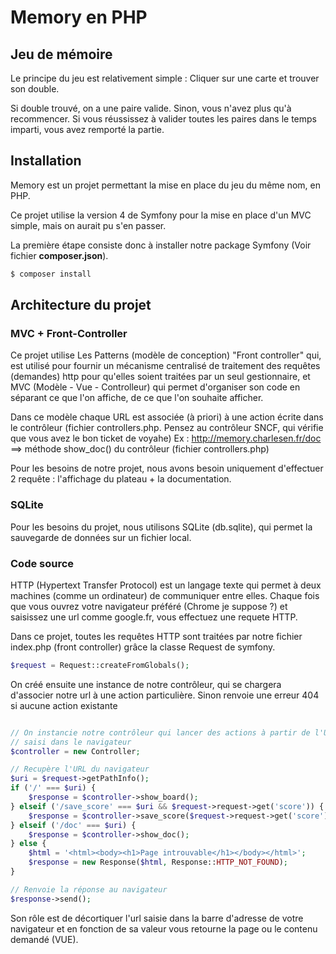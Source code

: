 # Memory en PHP

## Jeu de mémoire
Le principe du jeu est relativement simple : Cliquer sur une carte et trouver son double.

Si double trouvé, on a une paire valide. Sinon, vous n'avez plus qu'à recommencer.
Si vous réussissez à valider toutes les paires dans le temps imparti, vous avez remporté la partie.


## Installation

Memory est un projet permettant la mise en place du jeu du même nom, en PHP.

Ce projet utilise la version 4 de Symfony pour la mise en place d'un MVC simple, mais on aurait pu s'en passer.

La première étape consiste donc à installer notre package Symfony (Voir fichier **composer.json**).

```bash
$ composer install
```


## Architecture du projet
### MVC + Front-Controller
Ce projet utilise Les Patterns (modèle de conception) "Front controller" qui, est utilisé pour fournir un mécanisme centralisé de traitement
des requêtes (demandes) http pour qu'elles soient traitées par un seul gestionnaire, et MVC (Modèle - Vue - Controlleur) qui permet d'organiser son code
en séparant ce que l'on affiche, de ce que l'on souhaite afficher.

Dans ce modèle chaque URL est associée (à priori) à une action écrite dans le contrôleur (fichier controllers.php. Pensez au contrôleur SNCF, qui vérifie que vous avez le bon ticket de voyahe)
Ex : http://memory.charlesen.fr/doc ==> méthode show_doc() du contrôleur (fichier controllers.php)

Pour les besoins de notre projet, nous avons besoin uniquement d'effectuer 2 requête : l'affichage du plateau + la documentation.

### SQLite
Pour les besoins du projet, nous utilisons SQLite (db.sqlite), qui permet la sauvegarde de données sur un fichier local.


### Code source
HTTP (Hypertext Transfer Protocol) est un langage texte qui permet à deux machines (comme un ordinateur) de communiquer entre elles.
Chaque fois que vous ouvrez votre navigateur préféré (Chrome je suppose ?) et saisissez une url comme google.fr, vous effectuez une requete HTTP.

Dans ce projet, toutes les requêtes HTTP sont traitées par notre fichier index.php (front controller) grâce la classe Request de symfony.
```php
$request = Request::createFromGlobals();
```

On créé ensuite une instance de notre contrôleur, qui se chargera d'associer notre url à une action particulière. Sinon renvoie une erreur 404 si aucune action existante
```php

// On instancie notre contrôleur qui lancer des actions à partir de l'URL
// saisi dans le navigateur
$controller = new Controller;

// Recupère l'URL du navigateur
$uri = $request->getPathInfo();
if ('/' === $uri) {
    $response = $controller->show_board();
} elseif ('/save_score' === $uri && $request->request->get('score')) {
    $response = $controller->save_score($request->request->get('score'));
} elseif ('/doc' === $uri) {
    $response = $controller->show_doc();
} else {
    $html = '<html><body><h1>Page introuvable</h1></body></html>';
    $response = new Response($html, Response::HTTP_NOT_FOUND);
}

// Renvoie la réponse au navigateur
$response->send();

```

Son rôle est de décortiquer l'url saisie dans la barre d'adresse de votre navigateur et en fonction de sa valeur vous retourne la page ou le contenu demandé (VUE).
